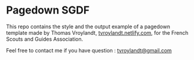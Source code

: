 
# Pagedown SGDF

<!-- badges: start -->
<!-- badges: end -->

This repo contains the style and the output example of a pagedown template made by Thomas Vroylandt, [tvroylandt.netlify.com](tvroylandt.netlify.com), for the French Scouts and Guides Association.

Feel free to contact me if you have question : tvroylandt@gmail.com
 